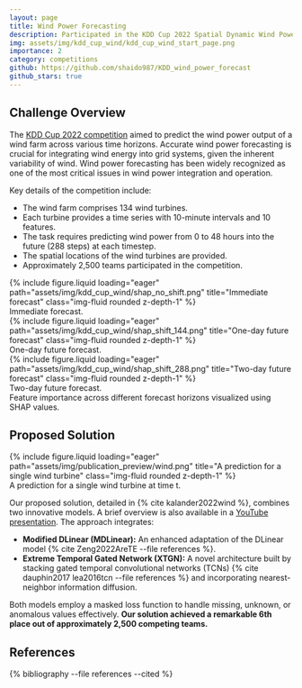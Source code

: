 ```yaml
---
layout: page
title: Wind Power Forecasting
description: Participated in the KDD Cup 2022 Spatial Dynamic Wind Power Forecasting challenge (6th place)
img: assets/img/kdd_cup_wind/kdd_cup_wind_start_page.png
importance: 2
category: competitions
github: https://github.com/shaido987/KDD_wind_power_forecast
github_stars: true
---
```


## Challenge Overview

The [KDD Cup 2022 competition](https://baidukddcup2022.github.io/) aimed to predict the wind power output of a wind farm across various time horizons. Accurate wind power forecasting is crucial for integrating wind energy into grid systems, given the inherent variability of wind. Wind power forecasting has been widely recognized as one of the most critical issues in wind power integration and operation.

Key details of the competition include:
- The wind farm comprises 134 wind turbines.
- Each turbine provides a time series with 10-minute intervals and 10 features.
- The task requires predicting wind power from 0 to 48 hours into the future (288 steps) at each timestep.
- The spatial locations of the wind turbines are provided.
- Approximately 2,500 teams participated in the competition.

<div class="row">
    <div class="col-sm mt-3 mt-md-0">
        {% include figure.liquid loading="eager" path="assets/img/kdd_cup_wind/shap_no_shift.png" title="Immediate forecast" class="img-fluid rounded z-depth-1" %}
		<div class="caption">
			Immediate forecast.
		</div>
    </div>
    <div class="col-sm mt-3 mt-md-0">
        {% include figure.liquid loading="eager" path="assets/img/kdd_cup_wind/shap_shift_144.png" title="One-day future forecast" class="img-fluid rounded z-depth-1" %}
		<div class="caption">
			One-day future forecast.
		</div>
    </div>
    <div class="col-sm mt-3 mt-md-0">
        {% include figure.liquid loading="eager" path="assets/img/kdd_cup_wind/shap_shift_288.png" title="Two-day future forecast" class="img-fluid rounded z-depth-1" %}
		<div class="caption">
			Two-day future forecast.
		</div>
    </div>
</div>
<div class="caption">
	Feature importance across different forecast horizons visualized using SHAP values.
</div>

## Proposed Solution
<div class="profile float-right">
	{% include figure.liquid loading="eager" path="assets/img/publication_preview/wind.png" title="A prediction for a single wind turbine" class="img-fluid rounded z-depth-1" %}
	<div class="caption">
		A prediction for a single wind turbine at time t.
	</div>
</div>

Our proposed solution, detailed in {% cite kalander2022wind %}, combines two innovative models. A brief overview is also available in a [YouTube presentation]((https://www.youtube.com/watch?v=6fPL44g5h-c)). The approach integrates:

- **Modified DLinear (MDLinear):** An enhanced adaptation of the DLinear model {% cite Zeng2022AreTE --file references %}.
- **Extreme Temporal Gated Network (XTGN):** A novel architecture built by stacking gated temporal convolutional networks (TCNs) {% cite dauphin2017 lea2016tcn --file references %} and incorporating nearest-neighbor information diffusion.

Both models employ a masked loss function to handle missing, unknown, or anomalous values effectively. **Our solution achieved a remarkable 6th place out of approximately 2,500 competing teams.**

<h2>References</h2>
<div class="publications">
    {% bibliography --file references --cited %}
</div>
